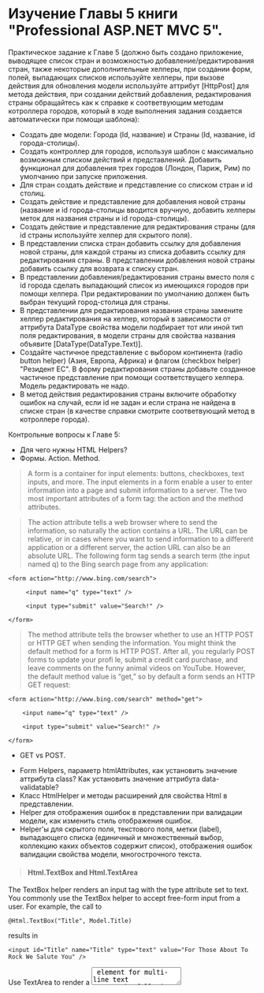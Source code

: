 # Изучение Главы 5 книги "Professional ASP.NET MVC 5".

Практическое задание к Главе 5 (должно быть создано приложение, выводящее список стран и возможностью добавление/редактирования стран, также некоторые дополнительные хелперы, при создании форм, полей, выпадающих списков используйте хелперы, при вызове действия для обновления модели используйте аттрибут [HttpPost] для метода действия, при создании действий добавления, редактирования страны обращайтесь как к справке к соответвующим методам котроллера городов, который в ходе выполнения задания создается автоматически при помощи шаблона):
- Создать две модели: Города (Id, название) и Страны (Id, название, id города-столицы).
- Создать контроллер для городов, используя шаблон с максимально возможным списком действий и представлений. Добавить функционал для добавления трех городов (Лондон, Париж, Рим) по умолчанию при запуске приложения.
- Для стран создать действие и представление со списком стран и id столиц.
- Создать действие и представление для добавления новой страны (название и id города-столицы вводится вручную, добавить хелперы меток для названия страны и id города-столицы).
- Создать действие и представление для редактирования страны (для id страны используйте хелпер для скрытого поля).
- В представлении списка стран добавить ссылку для добавления новой страны, для каждой страны из списка добавить ссылку для редактирования страны. В представлении добавления новой страны добавить ссылку для возврата к списку стран.
- В представлении добавления/редактирования страны вместо поля с id города сделать выпадающий список из имеющихся городов при помощи хелпера. При редактировании по умолчанию должен быть выбран текущий город-столица для страны.
- В представлении для редактирования названия страны замените хелпер редактирования на хелпер, который в зависимости от аттрибута DataType свойства модели подбирает тот или иной тип поля редактирования, в модели страны для свойства названия объявите [DataType(DataType.Text)].
- Создайте частичное представление с выбором континента (radio button helper) (Азия, Европа, Африка) и флагом (checkbox helper) "Резидент ЕС". В форму редактирования страны добавьте созданное частичное представление при помощи соответствущего хелпера. Модель редактировать не надо.
- В метод действия редактирования страны включите обработку ошибок на случай, если id не задан и если страна не найдена в списке стран (в качестве справки смотрите соответвующий метод в котроллере города).

Контрольные вопросы к Главе 5:
- Для чего нужны HTML Helpers?
- Формы. Action. Method.
> A form is a container for input elements: buttons, checkboxes, text inputs, and more. The input elements
in a form enable a user to enter information into a page and submit information to a server.
The two most important attributes of a form tag: the action and the method attributes.

> The action attribute tells a web browser where to send the information, so naturally the action
contains a URL. The URL can be relative, or in cases where you want to send information to a different
application or a different server, the action URL can also be an absolute URL. The following
form tag sends a search term (the input named q) to the Bing search page from any application:

```<form action="http://www.bing.com/search">```

```     <input name="q" type="text" />```

```     <input type="submit" value="Search!" />```

```</form>```

> The method attribute tells the browser whether to use an HTTP POST or HTTP GET when sending the information.
You might think the default method for a form is HTTP POST. After all, you regularly POST forms
to update your profi le, submit a credit card purchase, and leave comments on the funny animal
videos on YouTube. However, the default method value is “get,” so by default a form sends an
HTTP GET request:

```<form action="http://www.bing.com/search" method="get">```

```    <input name="q" type="text" />```

```    <input type="submit" value="Search!" />```

```</form>```

- GET vs POST.
> 

- Form Helpers, параметр htmlAttributes, как установить значение аттрибута class? Как установить значение аттрибута data-validatable?
- Класс HtmlHelper и методы расширений для свойства Html в представлении.
- Helper для отображения ошибок в представлении при валидации модели, как изменить стиль отображения ошибок.
- Helper'ы для скрытого поля, текстового поля, метки (label), выпадающего списка (единичный и множественный выбор, коллекцию каких объектов содержит список), отображения ошибок валидации свойства модели, многострочного текста.
> #### Html.TextBox and Html.TextArea
The TextBox helper renders an input tag with the type attribute set to text. You commonly use
the TextBox helper to accept free-form input from a user. For example, the call to

```@Html.TextBox("Title", Model.Title)```

results in

```<input id="Title" name="Title" type="text" value="For Those About To Rock We Salute You" />```

Use TextArea to render a <textarea> element for multi-line text
entry. The following code:
       
```@Html.TextArea("text", "hello <br/> world")```

produces

```<textarea cols="20" id="text" name="text" rows="2">hello &lt;br /&gt; world </textarea>```

> #### Html.Label
The Label helper returns a <label/> element using the string parameter to determine the rendered
text and for attribute value. A different overload of the helper enables you to independently set the
for attribute and the text. In the preceding code, the call to Html.Label(“GenreId”) produces the
following HTML:

```<label for="GenreId">Genre</label>```

The purpose of a label is to attach information to other input elements, such as text inputs, and boost the accessibility of your application. The for attribute of the label should contain
the ID of the associated input element. Screen readers can use the text of the label to provide a better description of the
input for a user. Also, if a user clicks the label, the browser transfers focus to the associated input
control. This is especially useful with checkboxes and radio buttons in order to provide the user
with a larger area to click (instead of clicking only on the checkbox or radio button itself).

> #### Html.DropDownList and Html.ListBox

> ggf

> Both the DropDownList and ListBox helpers return a <select /> element. DropDownList allows
single item selection, whereas ListBox allows for multiple item selection (by setting the multiple
attribute to multiple in the rendered markup). Typically, a select element serves two purposes:
To show a list of possible options
To show the current value for a field

> #### Html.ValidationMessage
When an error exists for a particular fi eld in the ModelState dictionary, you can use the
ValidationMessage helper to display that message. For example, in the following controller action,
you purposely add an error to model state for the Title property: 

```[HttpPost]```

```public ActionResult Edit(int id, FormCollection collection)```

```{ var album = storeDB.Albums.Find(id);```

```    ModelState.AddModelError("Title", "What a terrible name!");```

```    return View(album);```

```}```

In the view, you can display the error message (if any) with the following code:

```@Html.ValidationMessage("Title")```

which results in

```<span class="field-validation-error" data-valmsg-for="Title" data-valmsg-replace="true">```
```    What a terrible name!```
```</span>```

This message appears only if there is an error in the model state for the key Title. You can also call
an override that allows you to override the error message from within the view:

```@Html.ValidationMessage("Title", "Something is wrong with your title")```
 
 which results in
 
```<span class="field-validation-error" data-valmsg-for="Title" data-valmsg-replace="false">Something is wrong with your title```

- Где helper ищет значения, например Html.Textbox("Title")
- Строго типизированные helper'ы и их преимущейства перед обычными helper'ами.
> 

- Helpers and Model Metadata.
> Helpers do more than just look up data inside ViewData; they also take advantage of available
model metadata. For example, the album edit form uses the Label helper to display a label element
for the genre selection list:
```@Html.Label("GenreId")```
The helper produces the following output:
```<label for="GenreId">Genre</label>```
Where did the Genre text come from? The helper asks the runtime whether any model metadata is
available for GenreId, and the runtime provides information from the DisplayName attribute decorating
the Album model: 

```[DisplayName("Genre")]```

```public int GenreId { get; set; }```

- Helpers and Model State.
> All the helpers you use to display form values also interact with ModelState. Remember,
ModelState is a byproduct of model binding and holds all validation errors detected during model
binding. Model state also holds the raw values the user submits to update a model.
Helpers used to render form fi elds automatically look up their current value in the ModelState
dictionary. The helpers use the name expression as a key into the ModelState dictionary. If an
attempted value exists in ModelState, the helper uses the value from ModelState instead of a value
in view data.
The ModelState lookup allows bad values to preserve themselves after model binding fails. For
example, if the user enters the value abc into the editor for a DateTime property, model binding
will fail and the value abc will go into model state for the associated property. When you re-render
the view for the user to fi x validation errors, the value abc will still appear in the DateTime editor,
allowing the users to see the text they tried as a problem and allowing them to correct the error.
When ModelState contains an error for a given property, the form helper associated with the error
renders a CSS class of input-validation-error in addition to any explicitly specifi ed CSS classes.
The default style sheet, style.css, included in the project template contains styling for this class.

- Helper для поля ввода пароля.
> The Html.Password helper renders a password fi eld. It’s much like the TextBox helper, except that it
does not retain the posted value, and it uses a password mask. The following code:
@Html.Password("UserPassword")
results in
<input id="UserPassword" name="UserPassword" type="password" value="" />
The strongly typed syntax for Html.Password, as you would expect, is Html.PasswordFor. Here’s
how to use it to display the UserPassword property:

```@Html.PasswordFor(m => m.UserPassword)```

- Helpers for radio buttons, checkboxes.
Radio buttons are generally grouped together to provide a range of possible options for a single
value. For example, if you want the user to select a color from a specifi c list of colors, you can use
multiple radio buttons to present the choices. To group the radio buttons, you give each button the
same name. Only the selected radio button is posted back to the server when the form is submitted.
The Html.RadioButton helper renders a simple radio button:

```@Html.RadioButton("color", "red")```

```@Html.RadioButton("color", "blue", true)```

```@Html.RadioButton("color", "green")```

and results in

```<input id="color" name="color" type="radio" value="red" />```

```<input checked="checked" id="color" name="color" type="radio" value="blue" />```

```<input id="color" name="color" type="radio" value="green" />```

Html.RadioButton has a strongly typed counterpart, Html.RadioButtonFor. Rather than a name
and a value, the strongly typed version takes an expression that identifi es the object that contains
the property to render, followed by a value to submit when the user selects the radio button.

```@Html.RadioButtonFor(m => m.GenreId, "1") Rock```

```@Html.RadioButtonFor(m => m.GenreId, "2") Jazz```

```@Html.RadioButtonFor(m => m.GenreId, "3") Pop```

> The CheckBox helper is unique because it renders two input elements. Take the following code, for xample:

```@Html.CheckBox("IsDiscounted")```

This code produces the following HTML:
<input id="IsDiscounted" name="IsDiscounted" type="checkbox" value="true" />
<input name="IsDiscounted" type="hidden" value="false" />
You are probably wondering why the helper renders a hidden input in addition to the checkbox
input. The helper renders two inputs because the HTML specifi cation indicates that a browser will
submit a value for a checkbox only when the checkbox is on (selected). In this example, the second
input guarantees a value will appear for IsDiscounted even when the user does not check the
checkbox input.

- Rendering helpers.
> 
- Rendering partial views with helpers.
>
- Action helpers.
>
